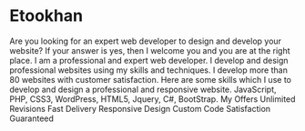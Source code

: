 # Etookhan
Are you looking for an expert web developer to design and develop your website? If your answer is yes, then I welcome you and you are at the right place. I am a professional and expert web developer. I develop and design professional websites using my skills and techniques. I develop more than 80 websites with customer satisfaction. Here are some skills which I use to develop and design a professional and responsive website. JavaScript, PHP, CSS3, WordPress, HTML5, Jquery, C#, BootStrap. My Offers Unlimited Revisions Fast Delivery Responsive Design Custom Code Satisfaction Guaranteed
